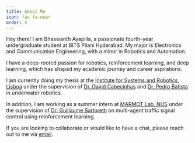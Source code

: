 ```yaml
---
title: About Me
icon: fas fa-user
order: 4
---
```


Hey there! I am Bhaswanth Ayapilla, a passionate fourth-year undergraduate student at BITS Pilani Hyderabad. My major is Electronics and Communication Engineering, with a minor in Robotics and Automation. 

I have a deep-rooted passion for robotics, reinforcement learning, and deep learning, which has shaped my academic journey and career aspirations.

I am currently doing my thesis at the [Institute for Systems and Robotics, Lisboa](https://welcome.isr.tecnico.ulisboa.pt/) under the supervision of [Dr. David Cabecinhas](https://welcome.isr.tecnico.ulisboa.pt/author/davidalexandre/) and [Dr. Pedro Batista](https://welcome.isr.tecnico.ulisboa.pt/author/pedrotiagomartins/) in underwater robotics. 

In addition, I am working as a summer intern at [MARMOT Lab, NUS](https://www.marmotlab.org/index.html) under the supervision of [Dr. Guillaume Sartoretti](https://www.marmotlab.org/bio.html) on multi-agent traffic signal control using reinforcement learning. 

If you are looking to collaborate or would like to have a chat, please reach out to me via [email](mailto:bhaswanthayapilla@gmail.com).